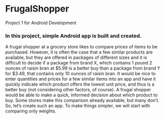 # FrugalShopper
Project 1 for Android Development

### In this project, simple Android app is built and created. 
A frugal shopper at a grocery store likes to compare prices of items to be purchased. However, it is often
the case that a few similar products are available, but they are offered in packages of different sizes and it
is difficult to decide if a package from brand X, which contains 1 pound 2 ounces of raisin bran at $5.99 is
a better buy than a package from brand Y for $3.49, that contains only 10 ounces of raisin bran. It would
be nice to enter quantities and prices for a few similar items into an app and have it quickly indicate which
product offers the lowest unit price, and thus is a better buy (not considering other factors, of course). A
frugal shopper would be able to make a quick, informed decision about which product to buy. Some
stores make this comparison already available, but many don’t. So, let’s create such an app. To make
things simpler, we will start with comparing only weights.

